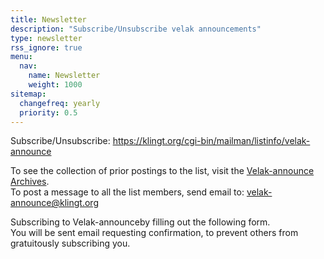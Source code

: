```yaml
---
title: Newsletter
description: "Subscribe/Unsubscribe velak announcements"
type: newsletter
rss_ignore: true
menu:
  nav:
    name: Newsletter
    weight: 1000
sitemap:
  changefreq: yearly
  priority: 0.5
---
```

Subscribe/Unsubscribe: https://klingt.org/cgi-bin/mailman/listinfo/velak-announce  


To see the collection of prior postings to the list, visit the [Velak-announce Archives](http://klingt.org/pipermail/velak-announce/).  
To post a message to all the list members, send email to: [velak-announce@klingt.org](mailto:velak-announce@klingt.org)

Subscribing to Velak-announceby filling out the following form.  
You will be sent email requesting confirmation, to prevent others from gratuitously subscribing you.
